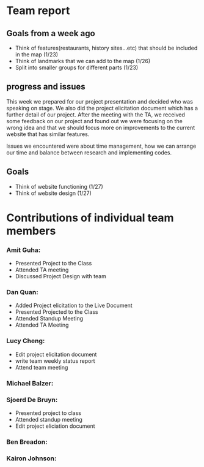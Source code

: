# Team report

## Goals from a week ago 
- Think of features(restaurants, history sites...etc) that should be included in the map (1/23)
- Think of landmarks that we can add to the map (1/26)
- Split into smaller groups for different parts (1/23) 

## progress and issues
This week we prepared for our project presentation and decided who was speaking on stage. 
We also did the project elicitation document which has a further detail of our project. 
After the meeting with the TA, we received some feedback on our project and found out we were focusing on 
the wrong idea and that we should focus more on improvements to the current website that has similar features. 

Issues we encountered were about time management, how we can arrange our time and balance between research and 
implementing codes.

## Goals
- Think of website functioning (1/27)
- Think of website design (1/27)


# Contributions of individual team members

### Amit Guha:
- Presented Project to the Class
- Attended TA meeting
- Discussed Project Design with team

### Dan Quan:
- Added Project elicitation to the Live Document 
- Presented Projected to the Class
- Attended Standup Meeting 
- Attended TA Meeting

### Lucy Cheng:
- Edit project elicitation document
- write team weekly status report
- Attend team meeting

### Michael Balzer:


### Sjoerd De Bruyn:
- Presented project to class
- Attended standup meeting
- Edit project eliciation document


### Ben Breadon:

### Kairon Johnson:
